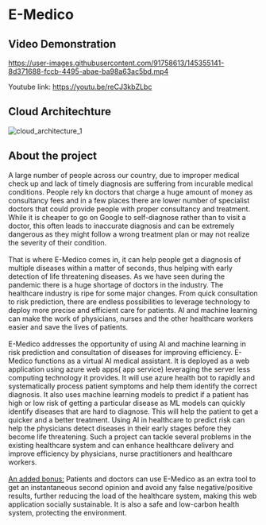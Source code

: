 # E-Medico
## Video Demonstration


https://user-images.githubusercontent.com/91758613/145355141-8d371688-fccb-4495-abae-ba98a63ac5bd.mp4


Youtube link: https://youtu.be/reCJ3kbZLbc
## Cloud Architechture 
![cloud_architecture_1](https://user-images.githubusercontent.com/91758613/145356239-a9410629-eb55-4d5c-beef-9a91fef6810a.jpg)

## About the project 
A large number of people across our country, due to improper medical check up and lack of timely diagnosis are suffering from incurable medical conditions. People rely kn doctors that charge a huge amount of money as consultancy fees and in a few places there are lower number of specialist doctors that could provide people with proper consultancy and treatment. While it is cheaper to go on Google to self-diagnose rather than to visit a doctor, this often leads to inaccurate diagnosis and can be extremely dangerous as they might follow a wrong treatment plan or may not realize the severity of their condition. <br> <br>
That is where E-Medico comes in, it can help people get a diagnosis of multiple diseases within a matter of seconds, thus helping with early detection of life threatening diseases. As we have seen during the pandemic there is a huge shortage of doctors in the industry. The healthcare industry is ripe for some major changes. From quick consultation to risk prediction, there are endless possibilities to leverage technology to deploy more precise and efficient care for patients. AI and machine learning can make the work of physicians, nurses and the other healthcare workers easier and save the lives of patients. <br> <br>
E-Medico addresses the opportunity of using AI and machine learning in risk prediction and consultation of diseases for improving efficiency. E-Medico functions as a virtual AI medical assistant. It is deployed as a web application using azure web apps( app service) leveraging the server less computing technology it provides. It will use azure health bot to rapidly and systematically process patient symptoms and help them identify the correct diagnosis. It also uses machine learning models to predict if a patient has high or low risk of getting a particular disease as ML models can quickly identify diseases that are hard to diagnose. This will help the patient to get a quicker and a better treatment. Using AI in healthcare to predict risk can help the physicians detect diseases in their early stages before they become life threatening. Such a project can tackle several problems in the existing healthcare system and can enhance healthcare delivery and improve efficiency by physicians, nurse practitioners and healthcare workers. <br> <br>
<u>An added bonus:</u> Patients and doctors can use E-Medico as an extra tool to get an instantaneous second opinion and avoid any false negative/positive results, further reducing the load of the healthcare system, making this web application socially sustainable. It is also a safe and low-carbon health system, protecting the environment.
